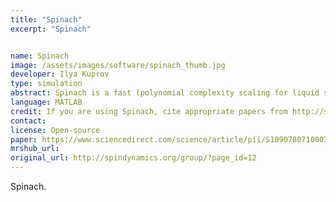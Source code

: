 ```yaml
---
title: "Spinach"
excerpt: "Spinach"


name: Spinach
image: /assets/images/software/spinach_thumb.jpg
developer: Ilya Kuprov
type: simulation
abstract: Spinach is a fast (polynomial complexity scaling for liquid state NMR) open-source spin dynamics simulation library that supports NMR, EPR, MRI, DNP, MAS, Optimal Control, PHIP, singlet state NMR, and other forms of Magnetic Resonance spectroscopy.
language: MATLAB
credit: If you are using Spinach, cite appropriate papers from http://spindynamics.org/wiki/index.php?title=Appendix_C:_literature_citations
contact:
license: Open-source
paper: https://www.sciencedirect.com/science/article/pii/S1090780710003575
mrshub_url:
original_url: http://spindynamics.org/group/?page_id=12
---
```


Spinach.
